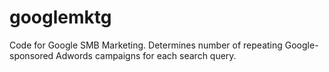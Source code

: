 googlemktg
==========
Code for Google SMB Marketing. Determines number of repeating Google-sponsored Adwords campaigns for each search query.
